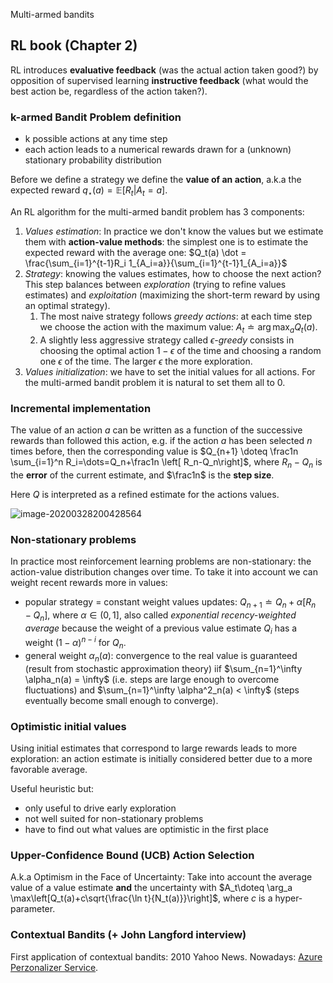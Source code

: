 Multi-armed bandits

## RL book (Chapter 2)

RL introduces **evaluative feedback** (was the actual action taken good?) by opposition of supervised learning **instructive feedback** (what would the best action be, regardless of the action taken?).

### k-armed Bandit Problem definition

- k possible actions at any time step
- each action leads to a numerical rewards drawn for a (unknown) stationary probability distribution

Before we define a strategy we define the **value of an action**, a.k.a the expected reward $q_\star(a)=\mathbb{E}[R_t|A_t=a]$.

An RL algorithm for the multi-armed bandit problem has 3 components:

1. *Values estimation*: In practice we don't know the values but we estimate them with **action-value methods**: the simplest one is to estimate the expected reward with the average one: $Q_t(a) \dot = \frac{\sum_{i=1}^{t-1}R_i 1_{A_i=a}}{\sum_{i=1}^{t-1}1_{A_i=a}}$
2. *Strategy*: knowing the values estimates, how to choose the next action? This step balances between *exploration* (trying to refine values estimates) and *exploitation* (maximizing the short-term reward by using an optimal strategy). 
   1. The most naive strategy follows *greedy actions*: at each time step we choose the action with the maximum value: $A_{t} \doteq \arg \max _{a} Q_{t}(a)$. 
   2. A slightly less aggressive strategy called *$\epsilon$-greedy*  consists in choosing the optimal action $1-\epsilon$ of the time and choosing a random one $\epsilon$ of the time. The larger $\epsilon$ the more exploration.
3. *Values initialization*: we have to set the initial values for all actions. For the multi-armed bandit problem it is natural to set them all to 0.

### Incremental implementation

The value of an action $a$ can be written as a function of the successive rewards than followed this action, e.g. if the action $a$ has been selected $n$ times before, then the corresponding value is $Q_{n+1} \doteq \frac1n \sum_{i=1}^n R_i=\dots=Q_n+\frac1n \left[ R_n-Q_n\right]$, where $R_n-Q_n$ is the **error** of the current estimate, and $\frac1n$ is the **step size**. 

Here $Q$ is interpreted as a refined estimate for the actions values.

![image-20200328200428564](/Users/nicolasthiebaut/projects/reinforcement-learning-lecture-notes/assets/image-20200328200428564.png)

### Non-stationary problems

In practice most reinforcement learning problems are non-stationary: the action-value distribution changes over time. To take it into account we can weight recent rewards more in values: 

- popular strategy = constant weight values updates: $Q_{n+1} \doteq Q_n+\alpha \left[ R_n-Q_n\right]$, where $\alpha \in (0,1]$, also called *exponential recency-weighted average* because the weight of a previous value estimate $Q_i$ has a weight $(1-\alpha)^{n-i}$ for $Q_n$.  
- general weight $\alpha_n(a)$: convergence to the real value is guaranteed (result from stochastic approximation theory) iif $\sum_{n=1}^\infty \alpha_n(a) = \infty$ (i.e. steps are large enough to overcome fluctuations) and $\sum_{n=1}^\infty \alpha^2_n(a) < \infty$ (steps eventually become small enough to converge).

### Optimistic initial values

Using initial estimates that correspond to large rewards leads to more exploration: an action estimate is initially considered better due to a more favorable average.

Useful heuristic but:

- only useful to drive early exploration
- not well suited for non-stationary problems
- have to find out what values are optimistic in the first place

### Upper-Confidence Bound (UCB) Action Selection

A.k.a Optimism in the Face of Uncertainty: Take into account the average value of a value estimate **and** the uncertainty with $A_t\doteq \arg_a \max\left[Q_t(a)+c\sqrt{\frac{\ln t}{N_t(a)}}\right]$, where $c$ is a hyper-parameter.

### Contextual Bandits (+ John Langford interview)

First application of contextual bandits: 2010 Yahoo News. Nowadays: [Azure Perzonalizer Service](https://azure.microsoft.com/en-us/services/cognitive-services/personalizer/).